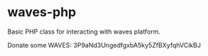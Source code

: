 # waves-php
Basic PHP class for interacting with waves platform.

Donate some WAVES: 3P9aNd3UngedfgxbA5ky5ZfBXyfqhVCikBJ
